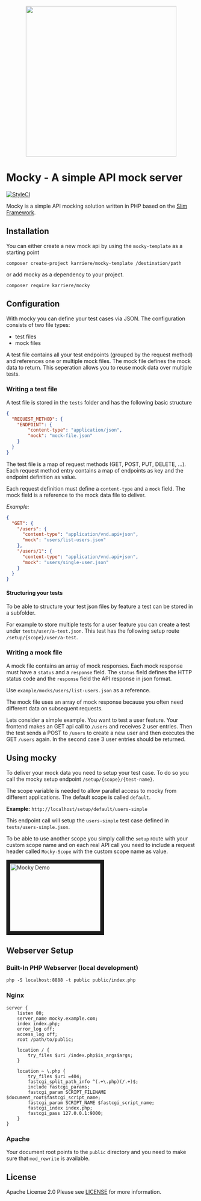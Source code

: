 <p align="center">
<a href="https://www.karriere.at/" target="_blank">
    <img width="400" src="http://www.kcdn.at/static/logomocky.png">
</a>
</p>


# Mocky - A simple API mock server
[![StyleCI](https://styleci.io/repos/92734611/shield?branch=master)](https://styleci.io/repos/92734611)

Mocky is a simple API mocking solution written in PHP based on the [Slim Framework](https://www.slimframework.com/).

## Installation
You can either create a new mock api by using the `mocky-template` as a starting point
```
composer create-project karriere/mocky-template /destination/path
```

or add mocky as a dependency to your project.
```
composer require karriere/mocky
```

## Configuration
With mocky you can define your test cases via JSON. The configuration consists of two file types:

* test files
* mock files

A test file contains all your test endpoints (grouped by the request method) and references one or multiple mock files. The mock file defines the mock data to return. This seperation allows you to reuse mock data over multiple tests.

### Writing a test file
A test file is stored in the `tests` folder and has the following basic structure

```json
{
  "REQUEST_METHOD": {
    "ENDPOINT": {
        "content-type": "application/json",
        "mock": "mock-file.json"
    }
  }
}
```

The test file is a map of request methods (GET, POST, PUT, DELETE, ...). Each request method entry contains a map of endpoints as key and the endpoint definition as value.

Each request definition must define a `content-type` and a `mock` field. The mock field is a reference to the mock data file to deliver.

*Example:*
```json
{
  "GET": {
    "/users": {
      "content-type": "application/vnd.api+json",
      "mock": "users/list-users.json"
    },
    "/users/1": {
      "content-type": "application/vnd.api+json",
      "mock": "users/single-user.json"
    }
  }
}
```

#### Structuring your tests
To be able to structure your test json files by feature a test can be stored in a subfolder.

For example to store multiple tests for a user feature you can create a test under `tests/user/a-test.json`. This test has the following setup route `/setup/{scope}/user/a-test`.

### Writing a mock file
A mock file contains an array of mock responses. Each mock response must have a `status` and a `response` field. The `status` field defines the HTTP status code and the `response` field the API response in json format.

Use `example/mocks/users/list-users.json` as a reference.

The mock file uses an array of mock response because you often need different data on subsequent requests.

Lets consider a simple example. You want to test a user feature. Your frontend makes an GET api call to `/users` and receives 2 user entries. Then the test sends a POST to `/users` to create a new user and then executes the GET `/users` again. In the second case 3 user entries should be returned.

## Using mocky

To deliver your mock data you need to setup your test case. To do so you call the mocky setup endpoint `/setup/{scope}/{test-name}`.

The scope variable is needed to allow parallel access to mocky from different applications. The default scope is called `default`.

**Example:**
`http://localhost/setup/default/users-simple`

This endpoint call will setup the `users-simple` test case defined in `tests/users-simple.json`.

To be able to use another scope you simply call the `setup` route with your custom scope name and on each real API call you need to include a request header called `Mocky-Scope` with the custom scope name as value.

<a href="http://www.youtube.com/watch?feature=player_embedded&v=UYyWKrbJjAM" target="_blank"><img src="http://img.youtube.com/vi/UYyWKrbJjAM/0.jpg" alt="Mocky Demo" width="240" height="180" border="10" /></a>

## Webserver Setup

### Built-In PHP Webserver (local development)
```
php -S localhost:8888 -t public public/index.php
```

### Nginx
```
server {
    listen 80;
    server_name mocky.example.com;
    index index.php;
    error_log off;
    access_log off;
    root /path/to/public;

    location / {
        try_files $uri /index.php$is_args$args;
    }

    location ~ \.php {
        try_files $uri =404;
        fastcgi_split_path_info ^(.+\.php)(/.+)$;
        include fastcgi_params;
        fastcgi_param SCRIPT_FILENAME $document_root$fastcgi_script_name;
        fastcgi_param SCRIPT_NAME $fastcgi_script_name;
        fastcgi_index index.php;
        fastcgi_pass 127.0.0.1:9000;
    }
}
```

### Apache
Your document root points to the `public` directory and you need to make sure that `mod_rewrite` is available.

## License
Apache License 2.0 Please see [LICENSE](LICENSE) for more information.
